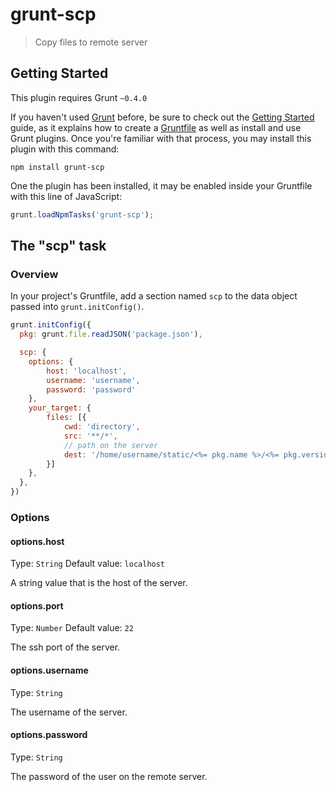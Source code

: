 # grunt-scp

> Copy files to remote server

## Getting Started

This plugin requires Grunt `~0.4.0`

If you haven't used [Grunt](http://gruntjs.com/) before, be sure to check out the [Getting Started](http://gruntjs.com/getting-started) guide, as it explains how to create a [Gruntfile](http://gruntjs.com/sample-gruntfile) as well as install and use Grunt plugins. Once you're familiar with that process, you may install this plugin with this command:

```shell
npm install grunt-scp
```

One the plugin has been installed, it may be enabled inside your Gruntfile with this line of JavaScript:

```js
grunt.loadNpmTasks('grunt-scp');
```

## The "scp" task

### Overview

In your project's Gruntfile, add a section named `scp` to the data object passed into `grunt.initConfig()`.

```js
grunt.initConfig({
  pkg: grunt.file.readJSON('package.json'),

  scp: {
    options: {
        host: 'localhost',
        username: 'username',
        password: 'password'
    },
    your_target: {
        files: [{
            cwd: 'directory',
            src: '**/*',
            // path on the server
            dest: '/home/username/static/<%= pkg.name %>/<%= pkg.version %>'
        }]
    },
  },
})
```

### Options


#### options.host
Type: `String`
Default value: `localhost`

A string value that is the host of the server.

#### options.port
Type: `Number`
Default value: `22`

The ssh port of the server.


#### options.username
Type: `String`

The username of the server.


#### options.password
Type: `String`

The password of the user on the remote server.
